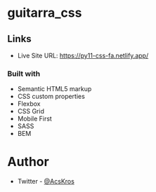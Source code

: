 # guitarra_css

## Links
- Live Site URL: https://py11-css-fa.netlify.app/

### Built with
- Semantic HTML5 markup
- CSS custom properties
- Flexbox
- CSS Grid
- Mobile First
- SASS
- BEM

# Author
- Twitter - [@AcsKros](https://twitter.com/AcsKros)
